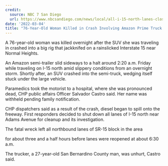 ```yaml
---
credit:
  source: NBC 7 San Diego
  url: https://www.nbcsandiego.com/news/local/all-i-15-north-lanes-closed-near-normal-heights-due-to-deadly-crash-involving-big-rig/2886556/
date: '2022-03-04'
title: "76-Year-Old Woman Killed in Crash Involving Amazon Prime Truck on I-15"
---
```

A 76-year-old woman was killed overnight after the SUV she was traveling in crashed into a big rig that jackknifed on a rainslicked Interstate 15 near Normal Heights.

An Amazon semi-trailer slid sideways to a halt around 2:20 a.m. Friday while traveling on I-15 north amid slippery conditions from an overnight storm. Shortly after, an SUV crashed into the semi-truck, wedging itself stuck under the large vehicle.

Paramedics took the motorist to a hospital, where she was pronounced dead, CHP public affairs Officer Salvador Castro said. Her name was withheld pending family notification.

CHP dispatchers said as a result of the crash, diesel began to spill onto the freeway. First responders decided to shut down all lanes of I-15 north near Adams Avenue for cleanup and its investigation.

The fatal wreck left all northbound lanes of SR-15 block in the area

for about three and a half hours before lanes were reopened at about 6:30 a.m.

The trucker, a 27-year-old San Bernardino County man, was unhurt, Castro said.
